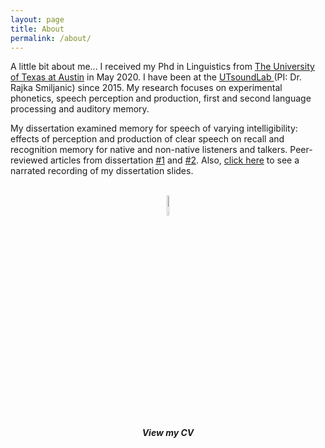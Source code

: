 ```yaml
---
layout: page
title: About
permalink: /about/
---
```

A little bit about me...
I received my Phd in Linguistics from <a href="https://liberalarts.utexas.edu/linguistics/">The University of Texas at Austin</a> in May 2020. I have been at the <a href="https://utsoundlab.wordpress.com/"> UTsoundLab </a> (PI: Dr. Rajka Smiljanic) since 2015. 
My research focuses on experimental phonetics, speech perception and production, first and second language processing and auditory memory. 

My dissertation examined memory for speech of varying intelligibility: effects of perception and production of clear speech on recall and recognition memory for native and non-native listeners and talkers. Peer-reviewed articles from dissertation <a href="https://skrstck.github.io/files/2018_Keerstock_Smiljanic.pdf">#1</a> and <a href="https://skrstck.github.io/files/2019_Keerstock_Smiljanic.pdf">#2</a>. Also, <a href="https://www.youtube.com/watch?v=gori8gyUX-s">click here</a> to see a narrated recording of my dissertation slides.

  <center>
  <br><a href="https://skrstck.github.io/files/CV_Keerstock.pdf" >
  <img src="https://skrstck.github.io/images/icons/application.png" alt="download" style="width:9%;"></a>
  <h5> View my CV </h5></center>
